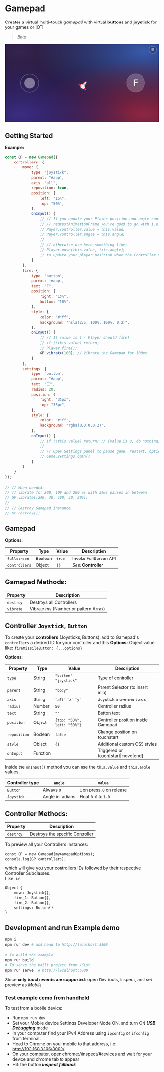 # Gamepad

Creates a virtual multi-touch *gamepad* with virtual **buttons** and **joystick** for your games or IOT!  

> *Beta*

![JavaScript Virtual Gamepad Controller With Joystick](example/gamepad-js.png)

## Getting Started

**Example:**

```js
const GP = new Gamepad({
    controllers: {
        move: {
            type: "joystick",
            parent: "#app",
            axis: "all",
            reposition: true,
            position: {
                left: "15%",
                top: "50%",
            },
            onInput() {
                // // If you update your Player position and angle continuosly inside a
                // // requestAnimationFrame you're good to go with i.e:
                // Payer.controller.value = this.value;
                // Payer.controller.angle = this.angle;
                //
                // // otherwise use here something like:
                // Player.move(this.value, this.angle);
                // to update your player position when the Controller triggers onInput
            }
        },
        fire: {
            type: "button",
            parent: "#app",
            text: "F",
            position: {
                right: "15%",
                bottom: "50%",
            },
            style: {
                color: "#fff",
                background: "hsla(255, 100%, 100%, 0.2)",
            },
            onInput() {
                // // If value is 1 - Player should fire!
                // if (!this.value) return;
                // Player.fire();
                GP.vibrate(100); // Vibrate the Gamepad for 100ms
            }
        },
        settings: {
            type: "button",
            parent: "#app",
            text: "☰",
            radius: 20,
            position: {
                right: "35px",
                top: "35px",
            },
            style: {
                color: "#fff",
                background: "rgba(0,0,0,0.2)",
            },
            onInput() {
                // if (!this.value) return; // (value is 0, do nothing) 
                //
                // // Open Settings panel to pause game, restart, options etc...
                // Game.settings.open()
            }
        }
    }
});

// // When needed: 
// // Vibrate for 200, 100 and 200 ms with 30ms pauses in between
// GP.vibrate([200, 30, 100, 30, 200]) 
//
// // Destroy Gamepad instance
// GP.destroy(); 
```


## Gamepad

**Options:**

| Property      | Type    | Value  | Description           |
| ------------- | ------- | ------ | --------------------- |
| `fullscreen`  | Boolean | `true` | Invoke FullScreen API |
| `controllers` | Object  | `{}`   | *See:* **Controller** |

## Gamepad Methods:

| Property  | Description                            |
| --------- | -------------------------------------- |
| `destroy` | Destroys all Controllers               |
| `vibrate` | Vibrate *ms* (Number or pattern Array) |

## Controller `Joystick`, `Button`

To create your **controllers** (Joysticks, Buttons), add to Gamepad's `controllers` a desired ID for your controller and this **Options:** Object value like: `fireMissileButton: {...options}`

**Options:**

| Property     | Type     | Value                       | Description                            |
| ------------ | -------- | --------------------------- | -------------------------------------- |
| `type`       | String   | `"button"` `"joystick"`     | Type of controller                     |
| `parent`     | String   | `"body"`                    | Parent Selector (to insert into)       |
| `axis`       | String   | `"all"` `"x"` `"y"`         | Joystick movement axis                 |
| `radius`     | Number   | `50`                        | Controller radius                      |
| `text`       | String   | `""`                        | Button text                            |
| `position`   | Object   | `{top: "50%", left: "50%"}` | Controller position inside Gamepad     |
| `reposition` | Boolean  | `false`                     | Change position on touchstart          |
| `style`      | Object   | `{}`                        | Additional custom CSS styles           |
| `onInput`    | Function |                             | Triggered on touch\[start\|move\|end\] |

Inside the `onInput()` method you can use the `this.value` and `this.angle` values.

| Controller type | `angle`          | `value`                      |
| --------------- | ---------------- | ---------------------------- |
| `Button`        | Always `0`       | `1` on press, `0` on release |
| `Joystick`      | Angle in radians | Float `0.0` to `1.0`         |

## Controller Methods:

| Property  | Description                      |
| --------- | -------------------------------- |
| `destroy` | Destroys the specific Controller |



To preview all your Controllers instances:

```
const GP = new Gamepad(myGamepadOptions);
console.log(GP.controllers);
```

which will give you your controllers IDs followed by their respective Controller Subclasses.   
Like: i.e:

```
Object {
    move: Joystick{},
    fire_1: Button{},
    fire_2: Button{},
    settings: Button{}
}
```

## Development and run Example demo

```sh
npm i
npm run dev # and head to http://localhost:3000

# To build the example
npm run build
# To serve the built project from /dist
npm run serve  # http://localhost:5000
```

Since **only touch events are supported**: open Dev tools, inspect, and set preview as *Mobile*  

### Test example demo from handheld

To test from a bobile device: 

- Run `npm run dev`
- Set your Mobile device Settings Developer Mode ON, and turn ON **_USB Debugging_** mode  
- In your computer find your IPv4 Address using `ipconfig` or `ifconfig` from terminal.
- Head to Chrome on your mobile to that address, i.e: http://192.168.8.106:3000/
- On your computer, open chrome://inspect/#devices and wait for your device and chrome tab to appear
- Hit: the button **_inspect fallback_**

